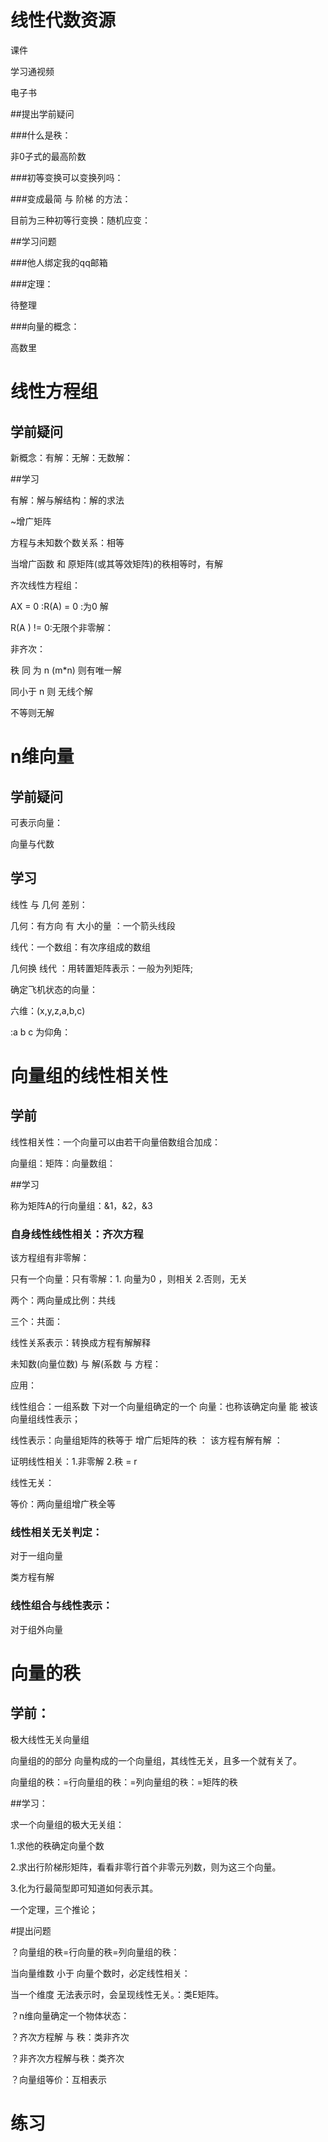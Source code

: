 



# 线性代数资源

课件



学习通视频



电子书



##提出学前疑问

###什么是秩：

非0子式的最高阶数



###初等变换可以变换列吗：





###变成最简 与 阶梯 的方法：

目前为三种初等行变换：随机应变：





##学习问题

###他人绑定我的qq邮箱



###定理：

待整理



###向量的概念：

高数里



# 线性方程组

## 学前疑问

新概念：有解：无解：无数解：





##学习

有解：解与解结构：解的求法

~增广矩阵



方程与未知数个数关系：相等



当增广函数 和 原矩阵(或其等效矩阵)的秩相等时，有解



齐次线性方程组：

AX = 0 :R(A) = 0 :为0 解

R(A ) != 0:无限个非零解：



非齐次：

秩 同 为 n (m*n) 则有唯一解

同小于 n 则 无线个解

不等则无解



# n维向量

## 学前疑问

可表示向量：



向量与代数





## 学习

线性 与 几何 差别：

几何：有方向 有 大小的量 ：一个箭头线段

线代：一个数组：有次序组成的数组



几何换 线代 ：用转置矩阵表示：一般为列矩阵;



确定飞机状态的向量：

六维：(x,y,z,a,b,c)

:a b c 为仰角：



# 向量组的线性相关性

## 学前

线性相关性：一个向量可以由若干向量倍数组合加成：



向量组：矩阵：向量数组：



##学习



称为矩阵A的行向量组：&1，&2，&3



### 自身线性线性相关：齐次方程

该方程组有非零解：

只有一个向量：只有零解：1. 向量为0 ，则相关 2.否则，无关

两个：两向量成比例：共线

三个：共面：



线性关系表示：转换成方程有解解释



未知数(向量位数) 与 解(系数 与 方程：



应用：



线性组合：一组系数 下对一个向量组确定的一个 向量：也称该确定向量 能 被该向量组线性表示；



线性表示：向量组矩阵的秩等于 增广后矩阵的秩 ： 该方程有解有解 ：



证明线性相关：1.非零解 2.秩 = r

线性无关：



等价：两向量组增广秩全等

### 线性相关无关判定：

对于一组向量

类方程有解



### 线性组合与线性表示：

对于组外向量



# 向量的秩

## 学前：

极大线性无关向量组

向量组的的部分 向量构成的一个向量组，其线性无关，且多一个就有关了。



向量组的秩：=行向量组的秩：=列向量组的秩：=矩阵的秩



##学习：

求一个向量组的极大无关组：

1.求他的秩确定向量个数

2.求出行阶梯形矩阵，看看非零行首个非零元列数，则为这三个向量。

3.化为行最简型即可知道如何表示其。



一个定理，三个推论；

#提出问题

？向量组的秩=行向量的秩=列向量组的秩：



当向量维数 小于 向量个数时，必定线性相关：

当一个维度 无法表示时，会呈现线性无关。：类E矩阵。



？n维向量确定一个物体状态：

？齐次方程解 与 秩：类非齐次

？非齐次方程解与秩：类齐次

？向量组等价：互相表示

# 练习
